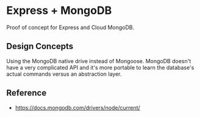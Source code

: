 # Express + MongoDB

Proof of concept for Express and Cloud MongoDB.

## Design Concepts

Using the MongoDB native drive instead of Mongoose. MongoDB doesn't have a very complicated API and it's more portable to learn the database's actual commands versus an abstraction layer.


## Reference
- https://docs.mongodb.com/drivers/node/current/

